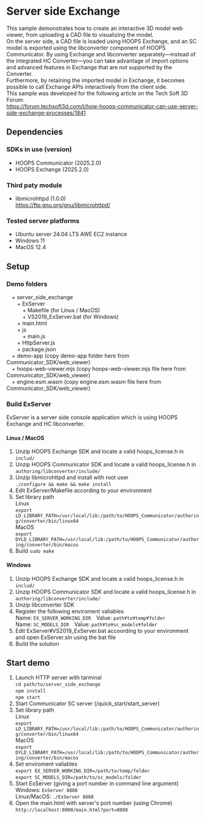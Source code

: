 # Server side Exchange
This sample demonstrates how to create an interactive 3D model web viewer, from uploading a CAD file to visualizing the model.<br>
On the server side, a CAD file is loaded using HOOPS Exchange, and an SC model is exported using the libconverter component of HOOPS Communicator. By using Exchange and libconverter separately—instead of the integrated HC Converter—you can take advantage of import options and advanced features in Exchange that are not supported by the Converter.<br>
Furthermore, by retaining the imported model in Exchange, it becomes possible to call Exchange APIs interactively from the client side.<br>
This sample was developed for the following article on the Tech Soft 3D Forum:<br>
https://forum.techsoft3d.com/t/how-hoops-communicator-can-use-server-side-exchange-processes/1841

## Dependencies
### SDKs in use (version)
* HOOPS Communicator (2025.2.0)
* HOOPS Exchange (2025.2.0)

### Third paty module
* libmicrohttpd (1.0.0)<br>
  https://ftp.gnu.org/gnu/libmicrohttpd/

### Tested server platforms
* Ubuntu server 24.04 LTS AWE EC2 instance
* Windows 11
* MacOS 12.4

## Setup
### Demo folders
&emsp;+ server_side_exchange<br>
&emsp;&emsp;+ ExServer<br>
&emsp;&emsp;&emsp;+ Makefile (for Linux / MacOS)<br>
&emsp;&emsp;&emsp;+ VS2019_ExServer.bat (for Windows)<br>
&emsp;&emsp;+ main.html<br>
&emsp;&emsp;+ js<br>
&emsp;&emsp;&emsp;+ main.js<br>
&emsp;&emsp;+ HttpServer.js<br>
&emsp;&emsp;+ package.json<br>
&emsp;+ demo-app (copy demo-app folder here from Communicator_SDK/web_viewer)<br>
&emsp;+ hoops-web-viewer.mjs (copy hoops-web-viewer.mjs file here from Communicator_SDK/web_viewer)<br>
&emsp;+ engine.esm.wasm (copy engine.esm.wasm file here from Communicator_SDK/web_viewer)<br>

### Build ExServer
ExServer is a server side console application which is using HOOPS Exchange and HC libconverter. <br>
#### Linux / MacOS
1. Unzip HOOPS Exchange SDK and locate a valid hoops_license.h in `includ/` 
2. Unzip HOOPS Communicator SDK and locate a valid hoops_license.h in `authoring/libconverter/include/`
3. Unzip libmicrohttpd and install with root user<br>
    `./configure && make && make install`
4. Edit ExServer/Makefile according to your environment
5. Set library path<br>
  Linux<br>
    `export LD_LIBRARY_PATH=/usr/local/lib:/path/to/HOOPS_Communicator/authoring/converter/bin/linux64`<br>
  MacOS<br>
    `export DYLD_LIBRARY_PATH=/usr/local/lib:/path/to/HOOPS_Communicator/authoring/converter/bin/macos`<br>
6. Build `sudo make`

#### Windows
1. Unzip HOOPS Exchange SDK and locate a valid hoops_license.h in `includ/` 
2. Unzip HOOPS Communicator SDK and locate a valid hoops_license.h in `authoring/libconverter/include/`
3. Unzip libconverter SDK
4. Register the following enviroment valiables<br>
    Name: `EX_SERVER_WORKING_DIR`&emsp;Value: `path¥to¥temp¥folder`<br>
    Name: `SC_MODELS_DIR`&emsp;Value: `path¥to¥sc_models¥folder`<br>
5. Edit ExServer¥VS2019_ExServer.bat accoording to your environment and open ExServer.sln using the bat file
6. Build the solution
     
## Start demo
1. Launch HTTP server with tarminal<br>
    `cd path/to/server_side_exchange`<br>
    `npm install`<br>
    `npm start`<br>
2. Start Communicator SC server (<Communicator SDK>/quick_start/start_server)
3. Set library path<br>
  Linux<br>
    `export LD_LIBRARY_PATH=/usr/local/lib:/path/to/HOOPS_Communicator/authoring/converter/bin/linux64`<br>
  MacOS<br>
    `export DYLD_LIBRARY_PATH=/usr/local/lib:/path/to/HOOPS_Communicator/authoring/converter/bin/macos`<br>
4. Set enviroment valiables<br>
    `export EX_SERVER_WORKING_DIR=/path/to/temp/folder`<br>
    `export SC_MODELS_DIR=/path/to/sc_models/folder`<br>
5. Start ExServer (giving a port number in command line argument)<br>
    Windows: `ExServer 8888`<br>
    Linux/MacOS: `./ExServer 8888`<br>
6. Open the main.html with server's port number (using Chrome)<br>
    `http://localhost:8000/main.html?port=8888`
    

